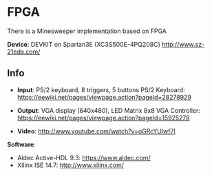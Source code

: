 # FPGA
There is a Minesweeper implementation based on FPGA 

**Device**: DEVKIT on Spartan3E (XC3S500E-4PQ208C)
	http://www.sz-21eda.com/

## Info
* **Input**: PS/2 keyboard, 8 triggers, 5 buttons
PS/2 Keyboard: https://eewiki.net/pages/viewpage.action?pageId=28278929

* **Output**: VGA display (640x480), LED Matrix 8x8
VGA Controller:	https://eewiki.net/pages/viewpage.action?pageId=15925278 
 
* **Video**: http://www.youtube.com/watch?v=oGRcYUlwf7I

**Software**:
* Aldec Active-HDL 9.3: 
	https://www.aldec.com/
* Xilinx ISE 14.7: 
	http://www.xilinx.com/
